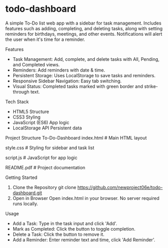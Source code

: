 # todo-dashboard
A simple To-Do list web app with a sidebar for task management. Includes features such as adding, completing, and deleting tasks, along with setting reminders for birthdays, meetings, and other events. Notifications will alert the user when it's time for a reminder.

Features
- Task Management: Add, complete, and delete tasks with All, Pending, and Completed views.
- Reminders: Add reminders with date & time.
- Persistent Storage: Uses LocalStorage to save tasks and reminders.
- Responsive Sidebar Navigation: Easy tab switching.
- Visual Status: Completed tasks marked with green border and strike-through text.
  
Tech Stack
- HTML5 Structure
- CSS3 Styling
- JavaScript (ES6) App logic
- LocalStorage API Persistent data
  
Project Structure
To-Do-Dashboard
 index.html # Main HTML layout
 
 style.css # Styling for sidebar and task list
 
 script.js # JavaScript for app logic
 
 README.pdf # Project documentation
 
Getting Started
1. Clone the Repository
git clone https://github.com/newproject06e/todo-dashboard.git
2. Open in Browser
Open index.html in your browser.
No server required runs locally.

Usage
- Add a Task: Type in the task input and click 'Add'.
- Mark as Completed: Click the button to toggle completion.
- Delete a Task: Click the button to remove it.
- Add a Reminder: Enter reminder text and time, click 'Add Reminder'.
